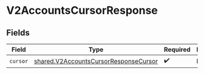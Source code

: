 # V2AccountsCursorResponse


## Fields

| Field                                                                                                 | Type                                                                                                  | Required                                                                                              | Description                                                                                           |
| ----------------------------------------------------------------------------------------------------- | ----------------------------------------------------------------------------------------------------- | ----------------------------------------------------------------------------------------------------- | ----------------------------------------------------------------------------------------------------- |
| `cursor`                                                                                              | [shared.V2AccountsCursorResponseCursor](../../../sdk/models/shared/v2accountscursorresponsecursor.md) | :heavy_check_mark:                                                                                    | N/A                                                                                                   |